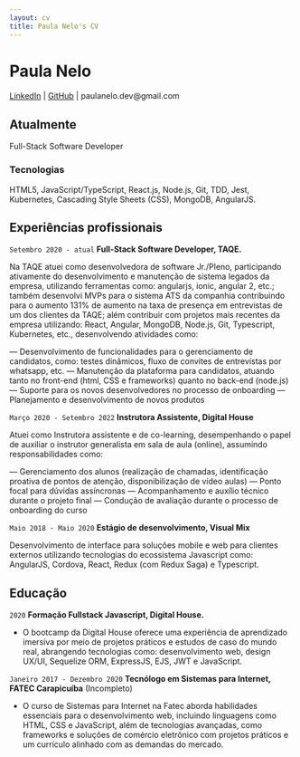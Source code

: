 ```yaml
---
layout: cv
title: Paula Nelo's CV
---
```

# Paula Nelo

<div id="webaddress">
<a href="https://www.linkedin.com/in/paula-nelo">LinkedIn</a>
| <a href="https://github.com/paulanelo">GitHub</a> | paulanelo.dev@gmail.com 
</div>

## Atualmente

Full-Stack Software Developer

### Tecnologias

HTML5, JavaScript/TypeScript, React.js, Node.js, Git, TDD, Jest, Kubernetes, Cascading Style Sheets (CSS), MongoDB, AngularJS.

## Experiências profissionais

`Setembro 2020 - atual`
__Full-Stack Software Developer, TAQE.__

Na TAQE atuei como desenvolvedora de software Jr./Pleno, participando ativamente do desenvolvimento e manutenção de sistema legados da empresa, utilizando ferramentas como: angularjs, ionic, angular 2, etc.; também desenvolvi MVPs para o sistema ATS da companhia contribuindo para o aumento 131% de aumento na taxa de presença em entrevistas de um dos clientes da TAQE; além contribuir com projetos mais recentes da empresa utilizando: React, Angular, MongoDB, Node.js, Git, Typescript, Kubernetes, etc., desenvolvendo atividades como:

— Desenvolvimento de funcionalidades para o gerenciamento de candidatos, como: testes dinâmicos, fluxo de convites de entrevistas por whatsapp, etc.
— Manutenção da plataforma para candidatos, atuando tanto no front-end (html, CSS e frameworks) quanto no back-end (node.js)
— Suporte para os novos desenvolvedores no processo de onboarding
— Planejamento e desenvolvimento de novos produtos

`Março 2020 - Setembro 2022`
__Instrutora Assistente, Digital House__

Atuei como Instrutora assistente e de co-learning, desempenhando o papel de auxiliar o instrutor generalista em sala de aula (online), assumindo responsabilidades como:

— Gerenciamento dos alunos (realização de chamadas, identificação proativa de pontos de atenção, disponibilização de vídeo aulas)
— Ponto focal para dúvidas assíncronas
— Acompanhamento e auxílio técnico durante o projeto final
— Condução de avaliação durante o processo de onboarding do curso

`Maio 2018 - Maio 2020`
__Estágio de desenvolvimento, Visual Mix__

Desenvolvimento de interface para soluções mobile e web para clientes externos utilizando tecnologias do ecossistema Javascript como: AngularJS, Cordova, React, Redux (com Redux Saga) e Typescript.

## Educação

`2020`
__Formação Fullstack Javascript, Digital House.__

- O bootcamp da Digital House oferece uma experiência de aprendizado imersiva por meio de projetos práticos e estudos de caso do mundo real, abrangendo tecnologias como: desenvolvimento web, design UX/UI, Sequelize ORM, ExpressJS, EJS, JWT e JavaScript.

`Janeiro 2017 - Dezembro 2020`
__Tecnólogo em Sistemas para Internet, FATEC Carapicuíba__ (Incompleto)

- O curso de Sistemas para Internet na Fatec aborda habilidades essenciais para o desenvolvimento web, incluindo linguagens como HTML, CSS e JavaScript, além de tecnologias avançadas, como frameworks e soluções de comércio eletrônico com projetos práticos e um currículo alinhado com as demandas do mercado.
